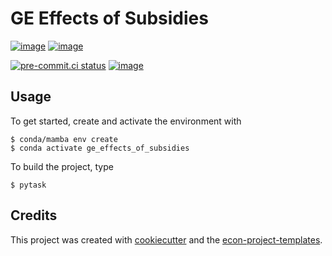 # GE Effects of Subsidies

[![image](https://img.shields.io/github/actions/workflow/status/NicolasRoever/ge_effects_of_subsidies/main.yml?branch=main)](https://github.com/NicolasRoever/ge_effects_of_subsidies/actions?query=branch%3Amain)
[![image](https://codecov.io/gh/NicolasRoever/ge_effects_of_subsidies/branch/main/graph/badge.svg)](https://codecov.io/gh/NicolasRoever/ge_effects_of_subsidies)

[![pre-commit.ci status](https://results.pre-commit.ci/badge/github/NicolasRoever/ge_effects_of_subsidies/main.svg)](https://results.pre-commit.ci/latest/github/NicolasRoever/ge_effects_of_subsidies/main)
[![image](https://img.shields.io/badge/code%20style-black-000000.svg)](https://github.com/psf/black)

## Usage

To get started, create and activate the environment with

```console
$ conda/mamba env create
$ conda activate ge_effects_of_subsidies
```

To build the project, type

```console
$ pytask
```

## Credits

This project was created with [cookiecutter](https://github.com/audreyr/cookiecutter)
and the
[econ-project-templates](https://github.com/OpenSourceEconomics/econ-project-templates).
